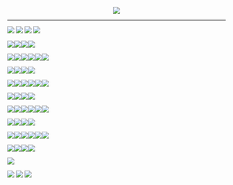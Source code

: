 <p align="center">
  <img src="https://i.postimg.cc/bNh1zK4s/1.png" />
</p>

***
![](https://i.postimg.cc/rm86Rbmy/1.png) ![](https://64.media.tumblr.com/424893cc3dd91c1bc812c984c85b851e/tumblr_pr5fp5heOS1wi417bo2_540.gifv) ![](https://i.postimg.cc/rm86Rbmy/1.png)
![](https://64.media.tumblr.com/444e336c58f295647dc07fa173d0d60e/dbbc3fbb1f08fd8a-34/s500x750/f3a4cbbe4a866a523e7e926b27faa59c67a239ce.gifv)

![](https://64.media.tumblr.com/43af1eeacdfb8284912429faca7fc020/6acc3c4f45e1d104-9e/s250x400/c8ecc244a64b61a614038111158e0a291d4df25f.gifv)![](https://64.media.tumblr.com/2933d76591c6212feb227e6b407c7ade/fa3eab028cb98d4c-54/s250x400/3da0f01ac1f25b9922a009f3370e54130d4f2a5a.gifv)![](https://64.media.tumblr.com/f5d8719cdf10ccd4d78cffb486078061/6f1804d74e3a3f2b-3c/s250x400/447ae7557b52bcacba70e472886bd9c9f19be6d8.gifv)![](https://64.media.tumblr.com/07ac235444b331d5893519b87d55b93d/6f1804d74e3a3f2b-1f/s250x400/c6912ae292dbaddd0e92bd36b9b308cbc3a58656.gifv)

![](https://files.catbox.moe/gg6etm.png)![](https://64.media.tumblr.com/bfafc80b28ff5e16d3480debe28b426f/13ddacd4e434bd1e-0f/s100x200/07963ab1c9916be0aa23d35410561cd71f7b1084.gifv)![](https://64.media.tumblr.com/3a0e65529ca7702a8e31d3c381337f86/1561ec1194c10e85-3c/s100x200/0a7f75b8a49957bd81d604ead42116150c7b0d84.pnj)![](https://64.media.tumblr.com/ba026c8ed62dd04cd98509783425b8fb/8ecbdada1c406852-6e/s100x200/50821ac3181af0eeef8272a6f980825bd80dbd92.gifv)![](https://y2k.neocities.org/stamps/tumblr_pgi830li6C1xzybrpo3_100.png)![](https://64.media.tumblr.com/6ee4ff4df62cdfb062a0f783daf74d5f/ef972b43222c9638-4e/s250x400/b9436ef8b110ed3c66b19706038c683943782fe0.gifv)

![](https://64.media.tumblr.com/96f42dea1461436d66d638cb4576a33d/228fd705964f65be-92/s250x400/0c74442a00e01411e2f157eb7140893cdb09221e.gifv)![](https://64.media.tumblr.com/a4c3da90eea114683a222fde78c4f2c7/6f1804d74e3a3f2b-71/s250x400/03e3a01a62c8396ce7565546512958bea4c27009.gifv)![](https://64.media.tumblr.com/fa92211918f522444938cdfe0b214e72/228fd705964f65be-07/s250x400/cdcd6b50dbd25fb52ea60b0883e1e1bc7eb8ab62.gifv)![](https://64.media.tumblr.com/d4dff9c821902827a18b02e17e34afce/5b861eff463154f7-f6/s250x400/18c7955be3d60e940cedd5ff4685619ef3386939.gifv)

![](https://64.media.tumblr.com/7cf2310cfda97c70d2beff9b6af6bcc4/7d2e6e718dc66141-cb/s100x200/0c7b4bda177d87e65ee16fe8e9ee1ce30e46b37f.gifv)![](https://64.media.tumblr.com/773e5454457f6b7b2d4d4b63765aa0c2/89a4e72e80cb9b59-06/s250x400/a1867d49a712b49d3feb6abf0f4b4e8ac0913809.pnj)![](https://64.media.tumblr.com/8c9e55d792735227f314b994f684a2b9/4199ff82f467cda7-ef/s100x200/e2bc9ea9ed06b19469a79d3a4c2ce86045f62c01.gifv)![](https://i.postimg.cc/7hK1dprN/34.png)![](https://64.media.tumblr.com/b8d1337377b6e7c80034eab162d13945/1483b7f1bb7da6c3-cc/s100x200/bde8f4452d1db2dbaddb11b27e0c3d3bb7999f18.gifv)![](https://64.media.tumblr.com/4589872fa3511badd84588bd8eff4fa7/1483b7f1bb7da6c3-07/s100x200/52a749dba7d94163d5b42b60f13ce97aeb02c6b7.gifv)

![](https://64.media.tumblr.com/bb2cfac6daf0406a0b9e5bd14313021b/b224d9c0bd83b775-af/s250x400/ed39ae83e94d712e758d2818fbb84cc2adf54022.gifv)![](https://64.media.tumblr.com/8e90f23d6e631dd1984f065c6f5136b4/6187f250f66c92bd-2e/s250x400/735fcabed9805dd9f681af24d222a06264a93443.gifv)![](https://64.media.tumblr.com/cae2913ff36ad11c6411d60bfc9f70bf/12f75eff4d2654a7-b7/s250x400/fdd49ae25dab5de43c7342b67ec8755beca1c605.gifv)![](https://64.media.tumblr.com/a4a97624292f7f263db1596612e6ac6c/e3f15543de308d61-d3/s250x400/0f225a260074197e80c8429118859b997091a124.gifv)

![](https://camo.githubusercontent.com/64e7c9cf1c98ce95f8ba8c7be23bb71f55a8ca6668b328e1487407fccb8aee48/68747470733a2f2f692e696d6775722e636f6d2f3071356b6e456e2e706e67)![](https://64.media.tumblr.com/f29fc15427d9c15ff9d7e7da4f1e1368/c5a8e84e1f53c9db-e3/s100x200/edef63d052e7accc94cf07885ec1802fa689de93.pnj)![](https://64.media.tumblr.com/1731cda1026a2f788f884606431a0125/13b0b666c1ac124f-15/s100x200/d3e949f2302f4042d18336b44bcae453d14abe87.pnj)![](https://64.media.tumblr.com/6d3d19cc4631593caeb65b7cf083b585/13b0b666c1ac124f-a2/s100x200/eafd00e96032a87d32211307cddd4705b2cda300.pnj)![](https://i.postimg.cc/xjMQgrHT/3.png)![](https://y2k.neocities.org/stamps2/zk7O8JU.gif)

![](https://64.media.tumblr.com/7eb704dbba83c7709e67447c6c536482/33326781858a09d4-df/s250x400/ca97f745dac70828c4395b81b6c0ba8347046d48.gifv)![](https://64.media.tumblr.com/724104d9232ca1c83ad16820dc551450/cbc43a67a4032fbb-9e/s250x400/e590b857e24a7d7d8ae6336dadd3ea58db073b53.gifv)![](https://64.media.tumblr.com/97306af17eee09b3a73604c1c08bef51/tumblr_pjssrs2v7x1tganp7o3_r1_250.gifv)![](https://64.media.tumblr.com/9679ea44699b6a7e326f99a5d06147ac/tumblr_pjssrs2v7x1tganp7o1_250.gifv)

![](https://64.media.tumblr.com/51b8cb402388287c5af0a7f7a4596af2/ca63fb5a32b2b2ab-4b/s100x200/74e6e380706e96da20dbda61a70f69560354f2ad.gifv)![](https://64.media.tumblr.com/e56d632675801974bd787f21e3d8f0fa/b7cb0955c7c5d314-98/s100x200/0b8b13f48a3fa8cd8591e9dba352a7f06a3e4233.pnj)![](https://y2k.neocities.org/stamps2/94df5fea899150086a606c99df8fb4ba-db3tsoo.gif)![](https://64.media.tumblr.com/fab354d5ca1f1280d77a6c414091079f/58c4c311af4e6d04-f0/s100x200/de0dbba4c997de759f9db179a00e2e7f1c210fc9.pnj)![](https://i.postimg.cc/G2BS60w7/4.png)![](https://i.postimg.cc/L4k6bG96/4.png)

![](https://64.media.tumblr.com/24bbfbf503a85bbb0b7bcac56c5db9e5/14f019af67cfc68d-c6/s250x400/d06cf4d21424ed80d9101ca682dc4e6aaba2c0d9.gifv)![](https://64.media.tumblr.com/d91a3d48b9a2e51d7dd5bd943cbc16d2/14f019af67cfc68d-12/s250x400/996a6f0baa42684588ba902b11f2843753595d91.gifv)![](https://64.media.tumblr.com/47f4b7ee80d396c20c005cd604f45812/14f019af67cfc68d-a2/s250x400/1a523532a470228cf867e224e1c8258e52d70192.gifv)![](https://64.media.tumblr.com/cbd25e848706f68a84e73dd59770af3e/14f019af67cfc68d-0f/s250x400/341992d4488aaf5f8e69446cc06895c2a414b362.gifv)


![](https://64.media.tumblr.com/73d742c5b68a256f48d9b31b853751ab/ea7d38e7e54d417a-37/s640x960/1b11e6e6c806972c9ac3321b49f0773a774210cc.gifv)

![](https://i.postimg.cc/cLYS8fsH/2.png) ![](https://64.media.tumblr.com/00f6cb230582de3570fa3a71de10dd64/tumblr_pr5fp5heOS1wi417bo1_540.gifv) ![](https://i.postimg.cc/cLYS8fsH/2.png)

